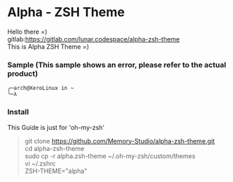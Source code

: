 # Alpha - ZSH Theme
Hello there =)<br/>
gitlab:https://gitlab.com/lunar.codespace/alpha-zsh-theme<br/>
This is Alpha ZSH Theme =)<br/>
### Sample (This sample shows an error, please refer to the actual product)

```
╭─arch@XeroLinux in ~
╰─λ 
```

### Install
This Guide is just for 'oh-my-zsh'
> git clone https://github.com/Memory-Studio/alpha-zsh-theme.git<br/>
> cd alpha-zsh-theme<br/>
> sudo cp -r alpha.zsh-theme ~/.oh-my-zsh/custom/themes<br/>
> vi ~/.zshrc<br/>
> ZSH-THEME="alpha"

